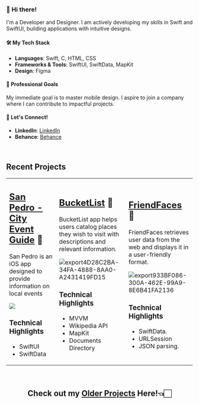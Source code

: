 ### 👋 Hi there!

I'm a Developer and Designer. I am actively developing my skills in Swift and SwiftUI, building applications with intuitive designs.

#### 🛠️ My Tech Stack
- **Languages**: Swift, C, HTML, CSS
- **Frameworks & Tools**: SwiftUI, SwiftData, MapKit
- **Design**: Figma

#### 🎯 Professional Goals
My immediate goal is to master mobile design. I aspire to join a company where I can contribute to impactful projects.

#### 🤝 Let's Connect!
- **LinkedIn**: [LinkedIn](https://www.linkedin.com/in/ricardo-nlo/)
- **Behance**: [Behance](https://www.behance.net/ricardolopezn/projects)

<br>

## Recent Projects

<table>

<tr>
<td>

<h2><a href="https://github.com/ricardonovelot/SanPedroEventGuide">San Pedro - City Event Guide</a> 🔗</h2>  

San Pedro is an iOS app designed to provide information on local events

<img src="https://github.com/ricardonovelot/EventosSanPedro/assets/84286086/f582f6ef-5b37-4587-81c0-c827469adf5a">

### Technical Highlights

- SwiftUI
- SwiftData

</td>
  
<td>
  
<h2><a href="https://github.com/ricardonovelot/BucketList">BucketList</a> 🔗</h2>  

BucketList app helps users catalog places they wish to visit with descriptions and relevant information.

![export4D28C2BA-34FA-4888-8AA0-A2431419FD15](https://github.com/ricardonovelot/Projects/assets/84286086/bd65c0aa-914a-491a-a00a-972ebadb5620)

### Technical Highlights

- MVVM
- Wikipedia API
- MapKit
- Documents Directory

</td>

<td>

<h2><a href="https://github.com/ricardonovelot/FriendFacet">FriendFaces</a> 🔗</h2>  

FriendFaces retrieves user data from the web and displays it in a user-friendly format.

![export933BF086-300A-462E-99A9-8E6B41FA2136](https://github.com/ricardonovelot/FriendFaces/assets/84286086/f37784ef-9b1b-4041-acd3-60b0e5da563a)

### Technical Highlights

- SwiftData.
- URLSession
- JSON parsing.

</td>
  
  
</tr>


</table>


<br>
<h2 align="center">Check out my <a href="https://github.com/ricardonovelot/Projects">Older Projects</a> Here!👈🏻</h2>
<br>


